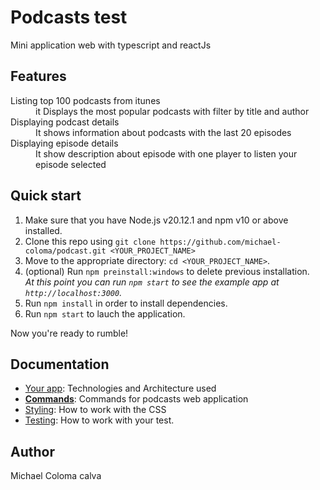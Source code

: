 # Podcasts test

Mini application web with typescript and reactJs

## Features
<dl>
  <dt>Listing top 100 podcasts from itunes</dt>
  <dd>it Displays the most popular podcasts with filter by title and author </dd>

  <dt>Displaying podcast details</dt>
  <dd>It shows information about podcasts with the last 20 episodes</dd>

  <dt>Displaying episode details</dt>
  <dd>It show description about episode with one player to listen your episode selected </dd>
</dl>



## Quick start

1.  Make sure that you have Node.js v20.12.1 and npm v10 or above installed.
2.  Clone this repo using `git clone https://github.com/michael-coloma/podcast.git <YOUR_PROJECT_NAME>`
3.  Move to the appropriate directory: `cd <YOUR_PROJECT_NAME>`.<br />
4.  (optional) Run `npm preinstall:windows`  to delete previous installation.<br />
    _At this point you can run `npm start` to see the example app at `http://localhost:3000`._
4.  Run `npm install` in order to install dependencies.<br />    
5.  Run `npm start` to lauch the application.

Now you're ready to rumble!


## Documentation
- [Your app](docs/app.md): Technologies and Architecture used
- [**Commands**](docs/commands.md): Commands for podcasts web application
- [Styling](docs/css.md): How to work with the CSS
- [Testing](docs/testing.md): How to work with your test.


## Author

Michael Coloma calva



